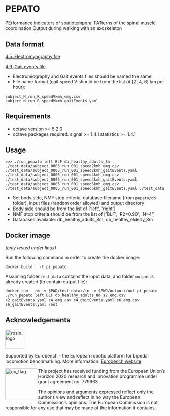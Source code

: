 # PEPATO

PErformance indicators of spatiotemporal PATterns of the spinal muscle coordination Output during walking with an exoskeleton

## Data format

[4.5. Electromyography file](https://github.com/aremazeilles/eurobench_documentation/blob/master/data_format.adoc#electromyography-file)

[4.9. Gait events file](https://github.com/aremazeilles/eurobench_documentation/blob/master/data_format.adoc#gait-events-file)

- Electromiography and Gait events files should be named the same
- File name format (gait speed V should be from the list of [2, 4, 6] km per hour):

```
subject_N_run_R_speedVkmh_emg.csv
subject_N_run_R_speedVkmh_gaitEvents.yaml
```
## Requirements

- octave version >= 5.2.0
- octave packages required: signal >= 1.4.1 statistics >= 1.4.1

## Usage
```
>>> ./run_pepato left BLF db_healthy_adults_8m ./test_data/subject_0005_run_001_speed2kmh_emg.csv ./test_data/subject_0005_run_001_speed2kmh_gaitEvents.yaml ./test_data/subject_0005_run_001_speed4kmh_emg.csv ./test_data/subject_0005_run_001_speed4kmh_gaitEvents.yaml ./test_data/subject_0005_run_001_speed6kmh_emg.csv ./test_data/subject_0005_run_001_speed6kmh_gaitEvents.yaml ./test_data
``` 
- Set body side, NMF stop criteria, database filename (from `pepato/db` folder), input files (random order allowed) and output directory
- Body side should be from the list of ['left', 'right']
- NMF stop criteria should be from the list of ['BLF', 'R2=0.90', 'N=4']
- Databases available: db_healthy_adults_8m, db_healthy_elderly_8m

## Docker image 

_(only tested under linux)_

Run the following command in order to create the docker image:

```console
docker build . -t pi_pepato
```

Assuming folder `test_data` contains the input data, and folder `output` is already created (to contain output file):

```shell
docker run --rm -v $PWD/test_data:/in -v $PWD/output:/out pi_pepato ./run_pepato left BLF db_healthy_adults_8m s2_emg.csv s2_gaitEvents.yaml s4_emg.csv s4_gaitEvents.yaml s6_emg.csv s6_gaitEvents.yaml /out
```

## Acknowledgements

<a href="http://eurobench2020.eu">
  <img src="http://eurobench2020.eu/wp-content/uploads/2018/06/cropped-logoweb.png"
       alt="rosin_logo" height="60" >
</a>

Supported by Eurobench - the European robotic platform for bipedal locomotion benchmarking.
More information: [Eurobench website][eurobench_website]

<img src="http://eurobench2020.eu/wp-content/uploads/2018/02/euflag.png"
     alt="eu_flag" width="100" align="left" >

This project has received funding from the European Union’s Horizon 2020
research and innovation programme under grant agreement no. 779963.

The opinions and arguments expressed reflect only the author‘s view and
reflect in no way the European Commission‘s opinions.
The European Commission is not responsible for any use that may be made
of the information it contains.

[eurobench_logo]: http://eurobench2020.eu/wp-content/uploads/2018/06/cropped-logoweb.png
[eurobench_website]: http://eurobench2020.eu "Go to website"
